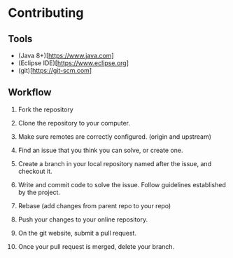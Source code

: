 # Contributing

## Tools

- (Java 8+)[https://www.java.com]
- (Eclipse IDE)[https://www.eclipse.org]
- (git)[https://git-scm.com]

## Workflow

1. Fork the repository

2. Clone the repository to your computer.

3. Make sure remotes are correctly configured. (origin and upstream)

4. Find an issue that you think you can solve, or create one.

5. Create a branch in  your local repository named after the issue, and checkout it.

6. Write and commit code to solve the issue. Follow guidelines established by the project.

7. Rebase (add changes from parent repo to your repo)

8. Push your changes to your online repository.

9. On the git website, submit a pull request.

10. Once your pull request is merged, delete your branch.
